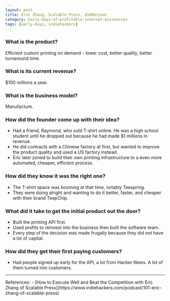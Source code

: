 ```yaml
---
layout: post
title: Eric Zhang, Scalable Press, $100m/year
category: Early-days-of-profitable-internet-businesses
tags: [early-days, indiehackers]
---
```


### What is the product?

Efficient custom printing on demand - lower cost, better quality, better
turnaround time.

### What is its current revenue?

$100 millions a year.

### What is the business model?

Manufacture.

### How did the founder come up with their idea?

- Had a friend, Raymond, who sold T-shirt online. He was a high school
  student until he dropped out because he had made $1 millions in revenue.
- He did contracts with a Chinese factory at first, but wanted to improve
  the product quality and used a US factory instead.
- Eric later joined to build their own printing infrastructure to a even
  more automated, cheaper, efficient process.

### How did they know it was the right one?

- The T-shirt space was booming at that time, notably Teespring.
- They were doing alright and wanting to do it better,
  faster, and cheaper with their brand TeepChip.

### What did it take to get the initial product out the door?

- Built the printing API first.
- Used profits to reinvest into the business then built the software team.
- Every step of the decision was made frugally because they did not have a lot
  of capital.

### How did they get their first paying customers?

- Had people signed up early for the API, a lot from Hacker News. A lot of them
  turned into customers.

<hr>
References:
- [How to Execute Well and Beat the Competition with Eric Zhang of Scalable Press](https://www.indiehackers.com/podcast/101-eric-zhang-of-scalable-press)
